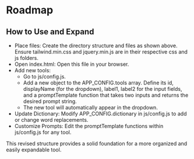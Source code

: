 # Roadmap

## How to Use and Expand

- Place files: Create the directory structure and files as shown above. Ensure tailwind.min.css and jquery.min.js are in their respective css and js folders.
- Open index.html: Open this file in your browser.
- Add new tools:
  - Go to js/config.js.
  - Add a new object to the APP_CONFIG.tools array. Define its id, displayName (for the dropdown), label1, label2 for the input fields, and a promptTemplate function that takes two inputs and returns the desired prompt string.
  - The new tool will automatically appear in the dropdown.
- Update Dictionary: Modify APP_CONFIG.dictionary in js/config.js to add or change word replacements.
- Customize Prompts: Edit the promptTemplate functions within js/config.js for any tool.

This revised structure provides a solid foundation for a more organized and easily expandable tool.

